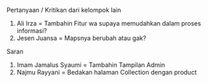 Pertanyaan / Kritikan dari kelompok lain
1. Ali Irza = Tambahin Fitur wa supaya memudahkan dalam proses informasi?
2. Jesen Juansa = Mapsnya berubah atau gak?

Saran
1. Imam Jamalus Syaumi = Tambahin Tampilan Admin
2. Najmu Rayyani = Bedakan halaman Collection dengan product

